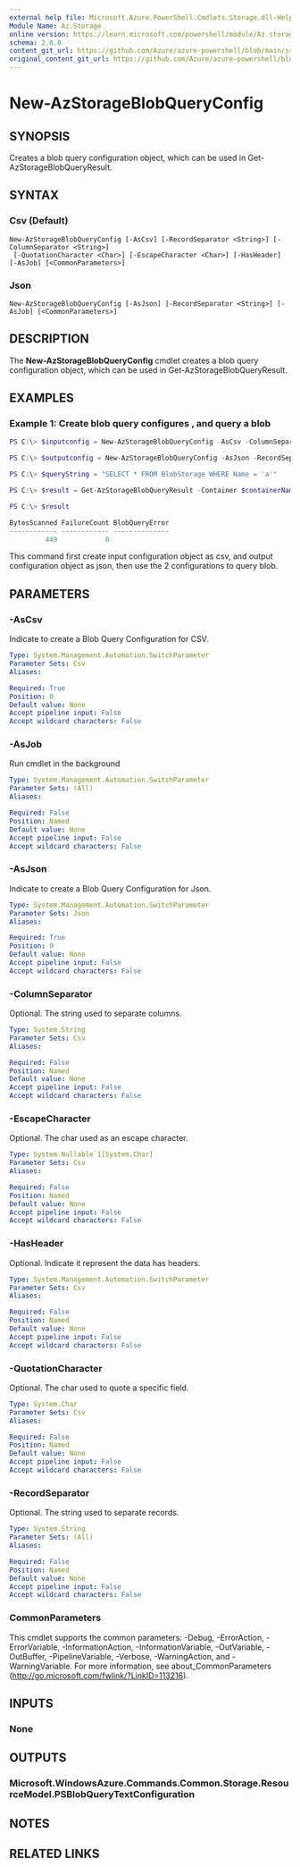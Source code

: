 ```yaml
---
external help file: Microsoft.Azure.PowerShell.Cmdlets.Storage.dll-Help.xml
Module Name: Az.Storage
online version: https://learn.microsoft.com/powershell/module/Az.storage/new-azstorageblobqueryconfig
schema: 2.0.0
content_git_url: https://github.com/Azure/azure-powershell/blob/main/src/Storage/Storage.Management/help/New-AzStorageBlobQueryConfig.md
original_content_git_url: https://github.com/Azure/azure-powershell/blob/main/src/Storage/Storage.Management/help/New-AzStorageBlobQueryConfig.md
---
```


# New-AzStorageBlobQueryConfig

## SYNOPSIS
Creates a blob query configuration object, which can be used in Get-AzStorageBlobQueryResult.

## SYNTAX

### Csv (Default)
```
New-AzStorageBlobQueryConfig [-AsCsv] [-RecordSeparator <String>] [-ColumnSeparator <String>]
 [-QuotationCharacter <Char>] [-EscapeCharacter <Char>] [-HasHeader] [-AsJob] [<CommonParameters>]
```

### Json
```
New-AzStorageBlobQueryConfig [-AsJson] [-RecordSeparator <String>] [-AsJob] [<CommonParameters>]
```

## DESCRIPTION
The **New-AzStorageBlobQueryConfig** cmdlet creates a blob query configuration object, which can be used in Get-AzStorageBlobQueryResult.

## EXAMPLES

### Example 1: Create blob query configures , and query a blob
<!-- Skip: Output cannot be splitted from code -->
```powershell
PS C:\> $inputconfig = New-AzStorageBlobQueryConfig -AsCsv -ColumnSeparator "," -QuotationCharacter """" -EscapeCharacter "\" -RecordSeparator "`n" -HasHeader

PS C:\> $outputconfig = New-AzStorageBlobQueryConfig -AsJson -RecordSeparator "`n" 

PS C:\> $queryString = "SELECT * FROM BlobStorage WHERE Name = 'a'"

PS C:\> $result = Get-AzStorageBlobQueryResult -Container $containerName -Blob $blobName -QueryString $queryString -ResultFile "c:\resultfile.json" -InputTextConfiguration $inputconfig -OutputTextConfiguration $outputconfig -Context $ctx

PS C:\> $result

BytesScanned FailureCount BlobQueryError
------------ ------------ --------------
         449            0
```

This command first create input configuration object as csv, and output configuration object as json, then use the 2 configurations to query blob.

## PARAMETERS

### -AsCsv
Indicate to create a Blob Query Configuration for CSV.

```yaml
Type: System.Management.Automation.SwitchParameter
Parameter Sets: Csv
Aliases:

Required: True
Position: 0
Default value: None
Accept pipeline input: False
Accept wildcard characters: False
```

### -AsJob
Run cmdlet in the background

```yaml
Type: System.Management.Automation.SwitchParameter
Parameter Sets: (All)
Aliases:

Required: False
Position: Named
Default value: None
Accept pipeline input: False
Accept wildcard characters: False
```

### -AsJson
Indicate to create a Blob Query Configuration for Json.

```yaml
Type: System.Management.Automation.SwitchParameter
Parameter Sets: Json
Aliases:

Required: True
Position: 0
Default value: None
Accept pipeline input: False
Accept wildcard characters: False
```

### -ColumnSeparator
Optional.
The string used to separate columns.

```yaml
Type: System.String
Parameter Sets: Csv
Aliases:

Required: False
Position: Named
Default value: None
Accept pipeline input: False
Accept wildcard characters: False
```

### -EscapeCharacter
Optional.
The char used as an escape character.

```yaml
Type: System.Nullable`1[System.Char]
Parameter Sets: Csv
Aliases:

Required: False
Position: Named
Default value: None
Accept pipeline input: False
Accept wildcard characters: False
```

### -HasHeader
Optional.
Indicate it represent the data has headers.

```yaml
Type: System.Management.Automation.SwitchParameter
Parameter Sets: Csv
Aliases:

Required: False
Position: Named
Default value: None
Accept pipeline input: False
Accept wildcard characters: False
```

### -QuotationCharacter
Optional.
The char used to quote a specific field.

```yaml
Type: System.Char
Parameter Sets: Csv
Aliases:

Required: False
Position: Named
Default value: None
Accept pipeline input: False
Accept wildcard characters: False
```

### -RecordSeparator
Optional.
The string used to separate records.

```yaml
Type: System.String
Parameter Sets: (All)
Aliases:

Required: False
Position: Named
Default value: None
Accept pipeline input: False
Accept wildcard characters: False
```

### CommonParameters
This cmdlet supports the common parameters: -Debug, -ErrorAction, -ErrorVariable, -InformationAction, -InformationVariable, -OutVariable, -OutBuffer, -PipelineVariable, -Verbose, -WarningAction, and -WarningVariable. For more information, see about_CommonParameters (http://go.microsoft.com/fwlink/?LinkID=113216).

## INPUTS

### None

## OUTPUTS

### Microsoft.WindowsAzure.Commands.Common.Storage.ResourceModel.PSBlobQueryTextConfiguration

## NOTES

## RELATED LINKS

